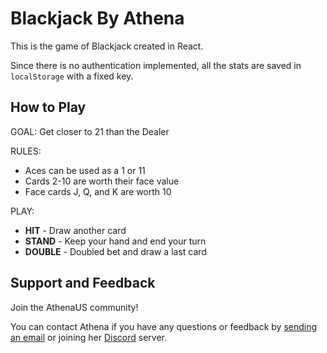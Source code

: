 # Blackjack By Athena

This is the game of Blackjack created in React.

Since there is no authentication implemented, all the stats are saved in `localStorage` with a fixed key.

## How to Play

GOAL: Get closer to 21 than the Dealer

RULES:

- Aces can be used as a 1 or 11
- Cards 2-10 are worth their face value
- Face cards J, Q, and K are worth 10

PLAY:

- **HIT** - Draw another card
- **STAND** - Keep your hand and end your turn
- **DOUBLE** - Doubled bet and draw a last card

## Support and Feedback

Join the AthenaUS community!

You can contact Athena if you have any questions or feedback by [sending an email](mailto:athena@parthenon.app) or joining her [Discord](https://discord.com/invite/5dzECDz) server.
